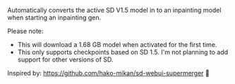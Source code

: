Automatically converts the active SD V1.5 model in to an inpainting model when starting an inpainting gen.

Please note:
- This will download a 1.68 GB model when activated for the first time.
- This only supports checkpoints based on SD 1.5. I'm not planning to add support for other versions of SD.

Inspired by: https://github.com/hako-mikan/sd-webui-supermerger 🙏